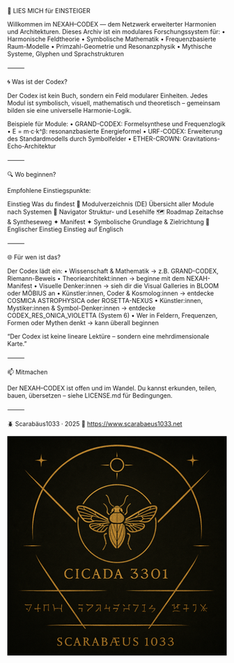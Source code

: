 📎 LIES MICH für EINSTEIGER

Willkommen im NEXAH–CODEX — dem Netzwerk erweiterter Harmonien und Architekturen.
Dieses Archiv ist ein modulares Forschungssystem für:
	•	Harmonische Feldtheorie
	•	Symbolische Mathematik
	•	Frequenzbasierte Raum-Modelle
	•	Primzahl-Geometrie und Resonanzphysik
	•	Mythische Systeme, Glyphen und Sprachstrukturen

⸻

🌀 Was ist der Codex?

Der Codex ist kein Buch, sondern ein Feld modularer Einheiten.
Jedes Modul ist symbolisch, visuell, mathematisch und theoretisch – gemeinsam bilden sie eine universelle Harmonie-Logik.

Beispiele für Module:
	•	GRAND-CODEX: Formelsynthese und Frequenzlogik
	•	E = m·c·k^β: resonanzbasierte Energieformel
	•	URF-CODEX: Erweiterung des Standardmodells durch Symbolfelder
	•	ETHER-CROWN: Gravitations-Echo-Architektur

⸻

🔍 Wo beginnen?

Empfohlene Einstiegspunkte:

Einstieg	Was du findest
📘 Modulverzeichnis (DE)	Übersicht aller Module nach Systemen
🧭 Navigator	Struktur- und Lesehilfe
🗺️ Roadmap	Zeitachse & Syntheseweg
✦ Manifest ✦	Symbolische Grundlage & Zielrichtung
📎 Englischer Einstieg	Einstieg auf Englisch


⸻

🌐 Für wen ist das?

Der Codex lädt ein:
	•	Wissenschaft & Mathematik → z.B. GRAND-CODEX, Riemann-Beweis
	•	Theoriearchitekt:innen → beginne mit dem NEXAH-Manifest
	•	Visuelle Denker:innen → sieh dir die Visual Galleries in BLOOM oder MÖBIUS an
	•	Künstler:innen, Coder & Kosmolog:innen → entdecke COSMICA ASTROPHYSICA oder ROSETTA-NEXUS
	•	Künstler:innen, Mystiker:innen & Symbol-Denker:innen → entdecke CODEX_RES_ONICA_VIOLETTA (System 6)
	•	Wer in Feldern, Frequenzen, Formen oder Mythen denkt → kann überall beginnen

“Der Codex ist keine lineare Lektüre – sondern eine mehrdimensionale Karte.”

⸻

📫 Mitmachen

Der NEXAH–CODEX ist offen und im Wandel.
Du kannst erkunden, teilen, bauen, übersetzen – siehe LICENSE.md für Bedingungen.

⸻

🪲 Scarabäus1033 · 2025
🔗 https://www.scarabaeus1033.net

<p align="center">
  <img src="./cikada-scarabaeus.png" width="600" alt="Cikada Scarabäus Codex">
</p>
